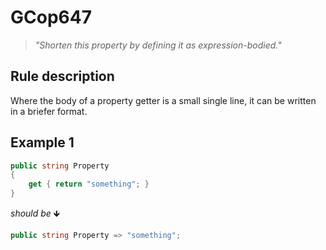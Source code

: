 ﻿# GCop647

> *"Shorten this property by defining it as expression-bodied."*


## Rule description
Where the body of a property getter is a small single line, it can be written in a briefer format.

## Example 1
```csharp
public string Property
{
    get { return "something"; }
}
```
*should be* 🡻

```csharp
public string Property => "something";
```

